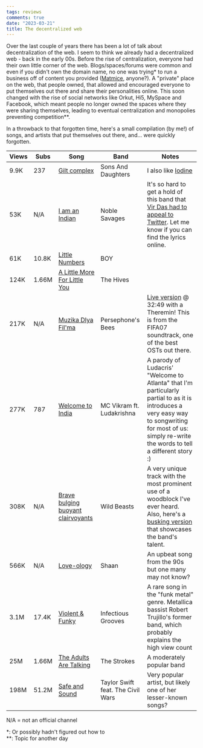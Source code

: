 ```yaml
---
tags: reviews
comments: true
date: "2023-03-21"
title: The decentralized web
---
```


Over the last couple of years there has been a lot of talk about decentralization of the web. I seem to think we already had a decentralized web - back in the early 00s. Before the rise of centralization, everyone had their own little corner of the web. Blogs/spaces/forums were common and even if you didn't own the domain name, no one was trying* to run a business off of content you provided ([Matmice](https://en.wikipedia.org/wiki/Matmice), anyone?). A "private" place on the web, that people owned, that allowed and encouraged everyone to put themselves out there and share their personalities online. This soon changed with the rise of social networks like Orkut, Hi5, MySpace and Facebook, which meant people no longer owned the spaces where they were sharing themselves, leading to eventual centralization and monopolies preventing competition**.

In a throwback to that forgotten time, here's a small compilation (by me!) of songs, and artists that put themselves out there, and... were quickly forgotten.

|Views|Subs|Song|Band|Notes|
|-|-|-|-|-|
|9.9K|237|[Gilt complex](https://www.youtube.com/watch?v=cMVsCL0luyA)|Sons And Daughters|I also like [Iodine](https://www.youtube.com/watch?v=UPQ-tqUQCxM&list=OLAK5uy_m-bOW-93Dc_HAc2tW5L3CmzhMqyZNLG70&index=9)|
|53K|N/A|[I am an Indian](https://www.youtube.com/watch?v=1UdnfDGJor4)|Noble Savages|It's so hard to get a hold of this band that [Vir Das had to appeal to Twitter](https://twitter.com/thevirdas/status/1286350096406380545?lang=en). Let me know if you can find the lyrics online.|
|61K|10.8K|[Little Numbers](https://www.youtube.com/watch?v=_k1ydH5RMD4)|BOY||
|124K|1.66M|[A Little More For Little You](https://www.youtube.com/watch?v=oD45pfA1fI8)|The Hives||
|217K|N/A|[Muzika Dlya Fil'ma](https://www.youtube.com/watch?v=O1WPOjDQOHA)|Persephone's Bees|[Live version](https://www.youtube.com/watch?v=-w0AJ6kDcSo) @ 32:49 with a Theremin! This is from the FIFA07 soundtrack, one of the best OSTs out there.|
|277K|787|[Welcome to India](https://www.youtube.com/watch?v=KCI7H_NCpls)|MC Vikram ft. Ludakrishna|A parody of Ludacris' "Welcome to Atlanta" that I'm particularly partial to as it is introduces a very easy way to songwriting for most of us: simply re-write the words to tell a different story :)|
|308K|N/A|[Brave bulging buoyant clairvoyants](https://www.youtube.com/watch?v=1bW6USsmR70)|Wild Beasts|A very unique track with the most prominent use of a woodblock I've ever heard. Also, here's a [busking version](https://www.youtube.com/watch?v=waxyueNADXI) that showcases the band's talent.|
|566K|N/A|[Love-ology](https://www.youtube.com/watch?v=VJ6Ex3M-7bg)|Shaan|An upbeat song from the 90s but one many may not know?|
|3.1M|17.4K|[Violent & Funky](https://www.youtube.com/watch?v=1f7XwCsx4fs)|Infectious Grooves|A rare song in the "funk metal" genre. Metallica bassist Robert Trujillo's former band, which probably explains the high view count|
|25M|1.66M|[The Adults Are Talking](https://www.youtube.com/watch?v=ewOPQZZn4SY)|The Strokes|A moderately popular band|
|198M|51.2M|[Safe and Sound](https://www.youtube.com/watch?v=RzhAS_GnJIc)|Taylor Swift feat. The Civil Wars|Very popular artist, but likely one of her lesser-known songs?|

N/A = not an official channel

\*: Or possibly hadn't figured out how to  
\*\*: Topic for another day  
